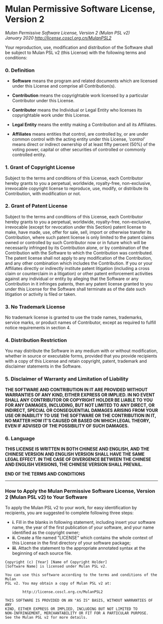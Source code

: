 # Mulan Permissive Software License, Version 2

*Mulan Permissive Software License, Version 2 (Mulan PSL v2)* \
*January 2020 http://license.coscl.org.cn/MulanPSL2*

Your reproduction, use, modification and distribution of the Software shall be subject to Mulan PSL v2 (this License) with the following terms and conditions:

### 0. Definition

- **Software** means the program and related documents which are licensed under this License and comprise all Contribution(s).

- **Contribution** means the copyrightable work licensed by a particular Contributor under this License.

- **Contributor** means the Individual or Legal Entity who licenses its copyrightable work under this License.

- **Legal Entity** means the entity making a Contribution and all its Affiliates.

- **Affiliates** means entities that control, are controlled by, or are under common control with the acting entity under this License, *'control'* means direct or indirect ownership of at least fifty percent (50%) of the voting power, capital or other securities of controlled or commonly controlled entity.

### 1. Grant of Copyright License

Subject to the terms and conditions of this License, each Contributor hereby grants to you a perpetual, worldwide, royalty-free, non-exclusive, irrevocable copyright license to reproduce, use, modify, or distribute its Contribution, with modification or not.

### 2. Grant of Patent License

Subject to the terms and conditions of this License, each Contributor hereby grants to you a perpetual, worldwide, royalty-free, non-exclusive, irrevocable (except for revocation under this Section) patent license to make, have made, use, offer for sale, sell, import or otherwise transfer its Contribution, where such patent license is only limited to the patent claims owned or controlled by such Contributor now or in future which will be necessarily infringed by its Contribution alone, or by combination of the Contribution with the Software to which the Contribution was contributed. The patent license shall not apply to any modification of the Contribution, and any other combination which includes the Contribution. If you or your Affiliates directly or indirectly institute patent litigation (including a cross claim or counterclaim in a litigation) or other patent enforcement activities against any individual or entity by alleging that the Software or any Contribution in it infringes patents, then any patent license granted to you under this License for the Software shall terminate as of the date such litigation or activity is filed or taken.

### 3. No Trademark License

No trademark license is granted to use the trade names, trademarks, service marks, or product names of Contributor, except as required to fulfill notice requirements in section 4.

### 4. Distribution Restriction

You may distribute the Software in any medium with or without modification, whether in source or executable forms, provided that you provide recipients with a copy of this License and retain copyright, patent, trademark and disclaimer statements in the Software.

### 5. Disclaimer of Warranty and Limitation of Liability

**THE SOFTWARE AND CONTRIBUTION IN IT ARE PROVIDED WITHOUT WARRANTIES OF ANY KIND, EITHER EXPRESS OR IMPLIED. IN NO EVENT SHALL ANY CONTRIBUTOR OR COPYRIGHT HOLDER BE LIABLE TO YOU FOR ANY DAMAGES, INCLUDING, BUT NOT LIMITED TO ANY DIRECT, OR INDIRECT, SPECIAL OR CONSEQUENTIAL DAMAGES ARISING FROM YOUR USE OR INABILITY TO USE THE SOFTWARE OR THE CONTRIBUTION IN IT, NO MATTER HOW IT’S CAUSED OR BASED ON WHICH LEGAL THEORY, EVEN IF ADVISED OF THE POSSIBILITY OF SUCH DAMAGES.**

### 6. Language

**THIS LICENSE IS WRITTEN IN BOTH CHINESE AND ENGLISH, AND THE CHINESE VERSION AND ENGLISH VERSION SHALL HAVE THE SAME LEGAL EFFECT. IN THE CASE OF DIVERGENCE BETWEEN THE CHINESE AND ENGLISH VERSIONS, THE CHINESE VERSION SHALL PREVAIL.**

**END OF THE TERMS AND CONDITIONS**

---

### How to Apply the Mulan Permissive Software License, Version 2 (Mulan PSL v2) to Your Software

To apply the Mulan PSL v2 to your work, for easy identification by recipients, you are suggested to complete following three steps:

- **i.** Fill in the blanks in following statement, including insert your software name, the year of the first publication of your software, and your name identified as the copyright owner;
- **ii.** Create a file named "LICENSE" which contains the whole context of this License in the first directory of your software package;
- **iii.** Attach the statement to the appropriate annotated syntax at the beginning of each source file.

````
Copyright (c) [Year] [Name of Copyright Holder]
[Software Name] is licensed under Mulan PSL v2.

You can use this software according to the terms and conditions of the Mulan 
PSL v2. You may obtain a copy of Mulan PSL v2 at:

        http://license.coscl.org.cn/MulanPSL2

THIS SOFTWARE IS PROVIDED ON AN "AS IS" BASIS, WITHOUT WARRANTIES OF ANY 
KIND, EITHER EXPRESS OR IMPLIED, INCLUDING BUT NOT LIMITED TO 
NON-INFRINGEMENT, MERCHANTABILITY OR FIT FOR A PARTICULAR PURPOSE.
See the Mulan PSL v2 for more details.
````